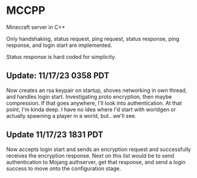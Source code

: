 # MCCPP
Minecraft server in C++

Only handshaking, status request, ping request, status response, ping response, and login start are implemented.

Status response is hard coded for simplicity.

## Update: 11/17/23 0358 PDT
Now creates an rsa keypair on startup, shoves networking in own thread, and 
handles login start. Investigating proto encryption, then maybe compression. If that goes anywhere, I'll
look into authentication. At that point, I'm kinda deep. I have no idea where I'd start with worldgen
or actually spawning a player in a world, but...we'll see.

## Update 11/17/23 1831 PDT
Now accepts login start and sends an encryption request and successfully receives the encryption response.
Next on this list would be to send authentication to Mojang authserver, get that response, and send a 
login success to move onto the configuration stage.